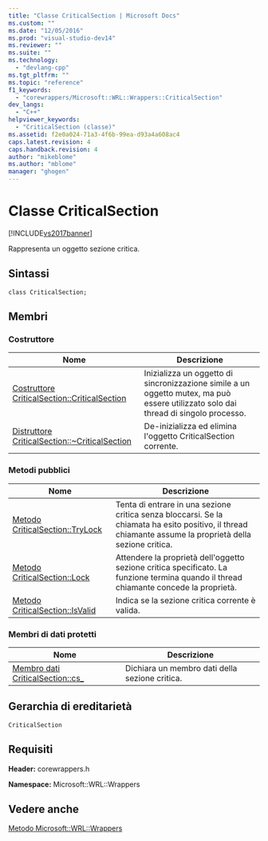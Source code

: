 ```yaml
---
title: "Classe CriticalSection | Microsoft Docs"
ms.custom: ""
ms.date: "12/05/2016"
ms.prod: "visual-studio-dev14"
ms.reviewer: ""
ms.suite: ""
ms.technology: 
  - "devlang-cpp"
ms.tgt_pltfrm: ""
ms.topic: "reference"
f1_keywords: 
  - "corewrappers/Microsoft::WRL::Wrappers::CriticalSection"
dev_langs: 
  - "C++"
helpviewer_keywords: 
  - "CriticalSection (classe)"
ms.assetid: f2e0a024-71a3-4f6b-99ea-d93a4a608ac4
caps.latest.revision: 4
caps.handback.revision: 4
author: "mikeblome"
ms.author: "mblome"
manager: "ghogen"
---
```

# Classe CriticalSection
[!INCLUDE[vs2017banner](../assembler/inline/includes/vs2017banner.md)]

Rappresenta un oggetto sezione critica.  
  
## Sintassi  
  
```  
class CriticalSection;  
```  
  
## Membri  
  
### Costruttore  
  
|Nome|Descrizione|  
|----------|-----------------|  
|[Costruttore CriticalSection::CriticalSection](../windows/criticalsection-criticalsection-constructor.md)|Inizializza un oggetto di sincronizzazione simile a un oggetto mutex, ma può essere utilizzato solo dai thread di singolo processo.|  
|[Distruttore CriticalSection::~CriticalSection](../windows/criticalsection-tilde-criticalsection-destructor.md)|De\-inizializza ed elimina l'oggetto CriticalSection corrente.|  
  
### Metodi pubblici  
  
|Nome|Descrizione|  
|----------|-----------------|  
|[Metodo CriticalSection::TryLock](../windows/criticalsection-trylock-method.md)|Tenta di entrare in una sezione critica senza bloccarsi.  Se la chiamata ha esito positivo, il thread chiamante assume la proprietà della sezione critica.|  
|[Metodo CriticalSection::Lock](../windows/criticalsection-lock-method.md)|Attendere la proprietà dell'oggetto sezione critica specificato.  La funzione termina quando il thread chiamante concede la proprietà.|  
|[Metodo CriticalSection::IsValid](../windows/criticalsection-isvalid-method.md)|Indica se la sezione critica corrente è valida.|  
  
### Membri di dati protetti  
  
|Nome|Descrizione|  
|----------|-----------------|  
|[Membro dati CriticalSection::cs\_](../windows/criticalsection-cs-data-member.md)|Dichiara un membro dati della sezione critica.|  
  
## Gerarchia di ereditarietà  
 `CriticalSection`  
  
## Requisiti  
 **Header:** corewrappers.h  
  
 **Namespace:** Microsoft::WRL::Wrappers  
  
## Vedere anche  
 [Metodo Microsoft::WRL::Wrappers](../windows/microsoft-wrl-wrappers-namespace.md)